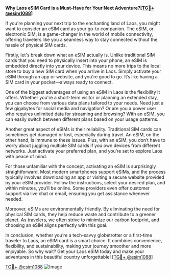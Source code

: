 **Why Laos eSIM Card is a Must-Have for Your Next Adventure?[[TG💪+ @esim1088](https://t.me/s/esim1088)]**

If you're planning your next trip to the enchanting land of Laos, you might want to consider an eSIM card as your go-to companion. The eSIM, or electronic SIM, is a game-changer in the world of mobile connectivity, offering travelers like you a seamless way to stay connected without the hassle of physical SIM cards.

Firstly, let's break down what an eSIM actually is. Unlike traditional SIM cards that you need to physically insert into your phone, an eSIM is embedded directly into your device. This means no more trips to the local store to buy a new SIM card when you arrive in Laos. Simply activate your eSIM through an app or website, and you're good to go. It’s like having a SIM card in your pocket—always ready to connect.

One of the biggest advantages of using an eSIM in Laos is the flexibility it offers. Whether you're a short-term visitor or planning an extended stay, you can choose from various data plans tailored to your needs. Need just a few gigabytes for social media and navigation? Or are you a power user who requires unlimited data for streaming and browsing? With an eSIM, you can easily switch between different plans based on your usage patterns. 

Another great aspect of eSIMs is their reliability. Traditional SIM cards can sometimes get damaged or lost, especially during travel. An eSIM, on the other hand, is immune to these issues. Plus, with an eSIM, you don’t have to worry about juggling multiple SIM cards if you own devices from different networks. Just activate your preferred plan, and you’re set to explore Laos with peace of mind.

For those unfamiliar with the concept, activating an eSIM is surprisingly straightforward. Most modern smartphones support eSIMs, and the process typically involves downloading an app or visiting a secure website provided by your eSIM provider. Follow the instructions, select your desired plan, and within minutes, you’ll be online. Some providers even offer customer support via live chat or email, ensuring you get assistance whenever needed.

Moreover, eSIMs are environmentally friendly. By eliminating the need for physical SIM cards, they help reduce waste and contribute to a greener planet. As travelers, we often strive to minimize our carbon footprint, and choosing an eSIM aligns perfectly with this goal.

In conclusion, whether you’re a tech-savvy globetrotter or a first-time traveler to Laos, an eSIM card is a smart choice. It combines convenience, flexibility, and sustainability, making your journey smoother and more enjoyable. So why wait? Get your Laos eSIM today and make your adventures in this beautiful country unforgettable! [[TG💪+ @esim1088](https://t.me/s/esim1088)]

[TG💪+ @esim1088](https://t.me/s/esim1088) ![Image](https://i.postimg.cc/Y0z9fWf4/image.png)